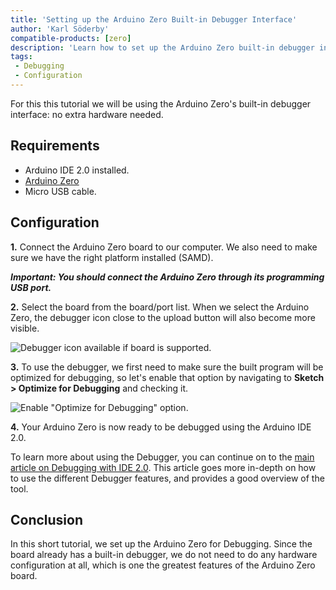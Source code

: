 ```yaml
---
title: 'Setting up the Arduino Zero Built-in Debugger Interface'
author: 'Karl Söderby'
compatible-products: [zero]
description: 'Learn how to set up the Arduino Zero built-in debugger interface, which can be used directly with the IDE 2.0, without any extra hardware.'
tags:
 - Debugging
 - Configuration
---
```


For this this tutorial we will be using the Arduino Zero's built-in debugger interface: no extra hardware needed.

## Requirements

- Arduino IDE 2.0 installed.
- [Arduino Zero](https://store.arduino.cc/arduino-zero)
- Micro USB cable.

## Configuration

**1.** Connect the Arduino Zero board to our computer. We also need to make sure we have the right platform installed (SAMD).

***Important: You should connect the Arduino Zero through its programming USB port.***

**2.** Select the board from the board/port list. When we select the Arduino Zero, the debugger icon close to the upload button will also become more visible.

![Debugger icon available if board is supported.](assets/icon-available.png)

**3.** To use the debugger, we first need to make sure the built program will be optimized for debugging, so let's enable that option by navigating to **Sketch > Optimize for Debugging** and checking it.

![Enable "Optimize for Debugging" option.](assets/optimize-debugger.png)

**4.** Your Arduino Zero is now ready to be debugged using the Arduino IDE 2.0.

To learn more about using the Debugger, you can continue on to the [main article on Debugging with IDE 2.0](/software/ide-v2/tutorials/ide-v2-debugger). This article goes more in-depth on how to use the different Debugger features, and provides a good overview of the tool.

## Conclusion

In this short tutorial, we set up the Arduino Zero for Debugging. Since the board already has a built-in debugger, we do not need to do any hardware configuration at all, which is one the greatest features of the Arduino Zero board.

